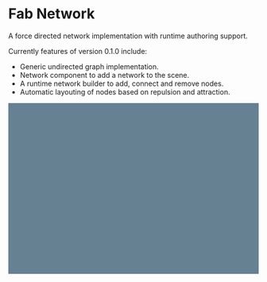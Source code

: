 # Fab Network 

A force directed network implementation with runtime authoring support.

Currently features of version 0.1.0 include:
- Generic undirected graph implementation. 
- Network component to add a network to the scene.
- A runtime network builder to add, connect and remove nodes.
- Automatic layouting of nodes based on repulsion and attraction.

<img src="Documentation~/NetworkLayouting.gif"/>